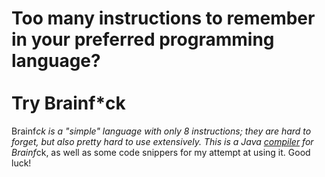 # Too many instructions to remember in your preferred programming language?<br><br>Try Brainf*ck

Brainf*ck is a "simple" language with only 8 instructions; they are hard to forget, but also pretty hard to use extensively.
This is a Java [compiler](https://github.com/AllanWang/Brainfuck-Showcase/blob/master/src/brainfuck/Compiler.java) for Brainf*ck, as well as some code snippers for my attempt at using it.
Good luck!